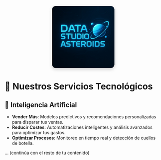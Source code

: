 <p align="center">
  <img src="./assets/logo.jpeg"
       alt="Data Studio Asteroids Logo"
       width="200"
       style="border-radius: 12px; box-shadow: 0 4px 12px rgba(0,0,0,0.2);" />
</p>

# 🚀 Nuestros Servicios Tecnológicos

## 🤖 Inteligencia Artificial

- **Vender Más**: Modelos predictivos y recomendaciones personalizadas para disparar tus ventas.  
- **Reducir Costes**: Automatizaciones inteligentes y análisis avanzados para optimizar tus gastos.  
- **Optimizar Procesos**: Monitoreo en tiempo real y detección de cuellos de botella.

…   (continúa con el resto de tu contenido)
